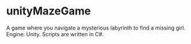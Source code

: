 # unityMazeGame
A game where you navigate a mysterious labyrinth to find a missing girl. Engine: Unity. Scripts are written in C#.
